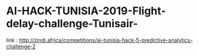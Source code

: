 # AI-HACK-TUNISIA-2019-Flight-delay-challenge-Tunisair-
link : http://zindi.africa/competitions/ai-tunisia-hack-5-predictive-analytics-challenge-2
